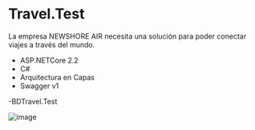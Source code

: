 # Travel.Test
La empresa NEWSHORE AIR necesita una solución para poder conectar viajes a través del mundo.

* ASP.NETCore 2.2
* C#
* Arquitectura en Capas
* Swagger v1

-BDTravel.Test

![image](https://user-images.githubusercontent.com/36570532/225384649-473d6faf-8f19-4c56-af5f-c0687899a508.png)
